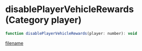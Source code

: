 # disablePlayerVehicleRewards (Category player)

```js
function disablePlayerVehicleRewards(player: number): void
```

[filename](disablePlayerVehicleRewards_m.md ':include')